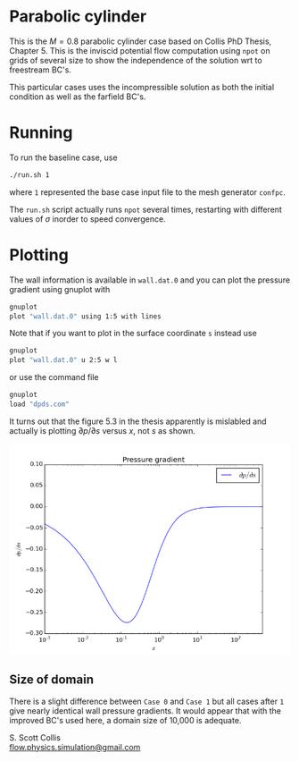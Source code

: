 # Parabolic cylinder

This is the $M=0.8$ parabolic cylinder case based on Collis 
PhD Thesis, Chapter 5.  This is the inviscid potential flow
computation using `npot` on grids of several size to show
the independence of the solution wrt to freestream BC's.

This particular cases uses the incompressible solution as
both the initial condition as well as the farfield BC's.

# Running

To run the baseline case, use
```bash
./run.sh 1
```
where `1` represented the base case input file to the mesh
generator `confpc`.  

The `run.sh` script actually runs `npot` several times, restarting
with different values of $\sigma$ inorder to speed convergence.

# Plotting

The wall information is available in `wall.dat.0` and you can 
plot the pressure gradient using gnuplot with
```bash
gnuplot
plot "wall.dat.0" using 1:5 with lines
```
Note that if you want to plot in the surface coordinate `s` instead
use
```bash
gnuplot 
plot "wall.dat.0" u 2:5 w l
```
or use the command file
```bash
gnuplot
load "dpds.com"
```
It turns out that the figure 5.3 in the thesis apparently is 
mislabled and actually is plotting $\partial p/\partial s$ versus
$x$, not $s$ as shown.

![Pressure gradient](https://github.com/sscollis/lns3d/blob/master/test/pcyl/dpds.png)

## Size of domain

There is a slight difference between `Case 0` and `Case 1` but all cases after `1` 
give nearly identical wall pressure gradients.   It would appear that with the
improved BC's used here, a domain size of 10,000 is adequate.

S. Scott Collis\
flow.physics.simulation@gmail.com
